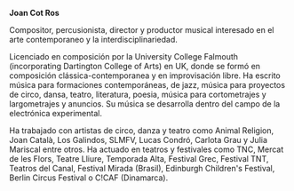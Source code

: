 **Joan Cot Ros**

Compositor, percusionista, director y productor musical interesado en el arte contemporaneo y la interdisciplinariedad. 

Licenciado en composición por la University College Falmouth (incorporating Dartington College of Arts) en UK, donde se formó en composición clássica-contemporanea y en improvisación libre. Ha escrito música para formaciones contemporáneas, de jazz, música para proyectos de circo, dansa, teatro, literatura, poesia, música para cortometrajes y largometrajes y anuncios. Su música se desarrolla dentro del campo de la electrónica experimental.

Ha trabajado con artistas de circo, danza y teatro como Animal Religion, Joan Català, Los Galindos, SLMFV, Lucas Condró, Carlota Grau y Julia Mariscal entre otros. Ha actuado en teatros y festivales como TNC, Mercat de les Flors, Teatre Lliure, Temporada Alta, Festival Grec, Festival TNT, Teatros del Canal, Festival Mirada (Brasil), Edinburgh Children's Festival, Berlin Circus Festival o C!CAF (Dinamarca).
